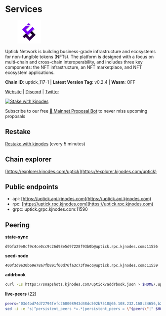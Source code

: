 # Services

<figure><img src="https://raw.githubusercontent.com/kj89/cosmos-images/main/logos/uptick.png" alt=""><figcaption></figcaption></figure>

Uptick Network is building business-grade infrastructure and  ecosystems for non-fungible tokens (NFTs). The platform is  designed with a focus on multi-chain and cross-chain interoperability,  and includes three key components: the NFT infrastructure, an NFT  marketplace, and NFT ecosystem applications.

**Chain ID**: uptick_117-1 | **Latest Version Tag**: v0.2.4 | **Wasm**: OFF

[Website](https://uptick.network) | [Discord](https://discord.gg/UzeHS7fu5H) | [Twitter](https://twitter.com/uptickproject)

[![Stake with kjnodes](https://i.ibb.co/cr44Q8j/button-stake-with-kjnodes.png)](https://restake.app/uptick/uptickvaloper1jqpaf0vgzlxvjx5meq8huweuv2nguqe20seefq)

Subscribe to our free [🤖 Mainnet Proposal Bot](https://t.me/kjnodes_proposal_bot) to never miss upcoming proposals

## Restake

[Restake with kjnodes](https://restake.app/uptick/uptickvaloper1jqpaf0vgzlxvjx5meq8huweuv2nguqe20seefq) (every 5 minutes)
## Chain explorer
[https://explorer.kjnodes.com/uptick](https://explorer.kjnodes.com/uptick)

## Public endpoints

* api: [https://uptick.api.kjnodes.com](https://uptick.api.kjnodes.com)
* rpc: [https://uptick.rpc.kjnodes.com](https://uptick.rpc.kjnodes.com)
* grpc: uptick.grpc.kjnodes.com:11590

## Peering

**state-sync**

```text
d9bfa29e0cf9c4ce0cc9c26d98e5d97228f93b0b@uptick.rpc.kjnodes.com:11556
```

**seed-node**

```text
400f3d9e30b69e78a7fb891f60d76fa3c73f0ecc@uptick.rpc.kjnodes.com:11559
```

**addrbook**
```bash
curl -Ls https://snapshots.kjnodes.com/uptick/addrbook.json > $HOME/.uptickd/config/addrbook.json
```

**live-peers** (22)
```bash
peers="03d4bd74d72794fefc260008943d48dc502b7518@65.108.232.168:34656,b2bcb66f270153791b19e16ff23ddfec096f7097@142.132.202.50:41656,d9bfa29e0cf9c4ce0cc9c26d98e5d97228f93b0b@65.109.88.38:11556,4914c40a9441895f355c600f38ed94756782ab99@146.59.81.204:27856,755c376ec8df0c6fce6d3e28f3d9054de4fe456f@81.30.157.35:17656,e88413ee7153be8a9053165a60ad55492a8e300a@65.109.94.250:29656,f05733da50967e3955e11665b1901d36291dfaee@65.108.195.30:21656,ee045c74c0678f1122650a3a5223923977cae1b3@65.109.93.152:30656,34d86f3a8dfce7d8b615563c587433c65792f104@185.219.142.221:15656,ffd85619e0baed6ad09eec1e9c1651ded8e00b3b@82.165.186.119:26656,f2710fe78495a0645b690dbf9296b5d62bc2a39f@148.113.6.229:20456,46900f4eb164f31967963544e4d9e7aac0d08a08@107.155.125.186:15656,632c2362378546ab77883077861f38405c378d06@104.194.8.68:60556,f9106c0608ff93da93188651ab4b57731b0155be@159.69.73.104:26656,8e924a598a06e29c9f84a0d68b6149f1524c1819@57.128.109.11:26656,90c0c03d27e5b4354bffb709d28340f2657ca1c7@138.201.121.185:26679,cf94f8a5060fc7078ba50d2de277a9b787ee6e30@18.217.244.254:26656,0720f8f6cd1f1bf1c9549cdb10b920a1583d7675@182.253.224.66:10656,8ecd3260a19d2b112f6a84e0c091640744ec40c5@185.165.241.20:26656,185af19c6059de2c282c83609924b49994ddbbf0@139.162.234.150:26656,23e76540bea9b6851b92e280d7e0c123a0d49521@94.23.192.227:30599,f97a75fb69d3a5fe893dca7c8d238ccc0bd66a8f@142.132.148.140:6969"
sed -i -e "s|^persistent_peers *=.*|persistent_peers = \"$peers\"|" $HOME/.uptickd/config/config.toml
```
